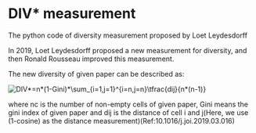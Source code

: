 # DIV* measurement

The python code of diversity measurement proposed by Loet Leydesdorff


In 2019, Loet Leydesdorff proposed a new measurement for diversity, and then Ronald Rousseau improved this measurement.

The new diversity of given paper can be described as:

<img src="https://latex.codecogs.com/svg.image?DIV*=n*(1-Gini)*\sum_{i=1,j=1}^{i=n,j=n}\tfrac{dij}{n*(n-1)}" title="DIV*=n*(1-Gini)*\sum_{i=1,j=1}^{i=n,j=n}\tfrac{dij}{n*(n-1)}" />

where nc is the number of non-empty cells of given paper, Gini means the gini index of given paper and dij is the distance of cell i and j(Here, we use (1-cosine) as the distance measurement)(Ref:10.1016/j.joi.2019.03.016)
